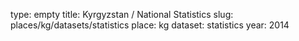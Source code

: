 type: empty
title: Kyrgyzstan / National Statistics
slug: places/kg/datasets/statistics
place: kg
dataset: statistics
year: 2014
